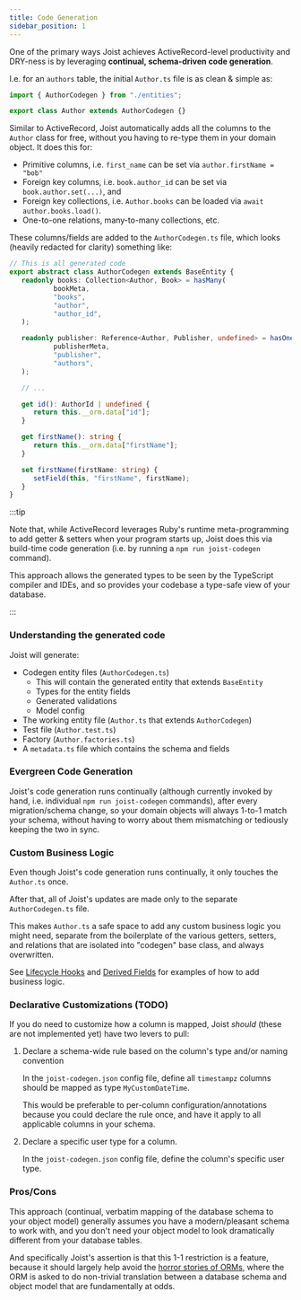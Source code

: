 ```yaml
---
title: Code Generation
sidebar_position: 1
---
```


One of the primary ways Joist achieves ActiveRecord-level productivity and DRY-ness is by leveraging **continual, schema-driven code generation**.

I.e. for an `authors` table, the initial `Author.ts` file is as clean & simple as:

```typescript
import { AuthorCodegen } from "./entities";

export class Author extends AuthorCodegen {}
```

Similar to ActiveRecord, Joist automatically adds all the columns to the `Author` class for free, without you having to re-type them in your domain object. It does this for:

- Primitive columns, i.e. `first_name` can be set via `author.firstName = "bob"`
- Foreign key columns, i.e. `book.author_id` can be set via `book.author.set(...)`, and
- Foreign key collections, i.e. `Author.books` can be loaded via `await author.books.load()`.
- One-to-one relations, many-to-many collections, etc.

These columns/fields are added to the `AuthorCodegen.ts` file, which looks (heavily redacted for clarity) something like:

```typescript
// This is all generated code
export abstract class AuthorCodegen extends BaseEntity {
   readonly books: Collection<Author, Book> = hasMany(
           bookMeta,
           "books",
           "author",
           "author_id",
   );

   readonly publisher: Reference<Author, Publisher, undefined> = hasOne(
           publisherMeta,
           "publisher",
           "authors",
   );

   // ...

   get id(): AuthorId | undefined {
      return this.__orm.data["id"];
   }

   get firstName(): string {
      return this.__orm.data["firstName"];
   }

   set firstName(firstName: string) {
      setField(this, "firstName", firstName);
   }
}
```
:::tip

Note that, while ActiveRecord leverages Ruby's runtime meta-programming to add getter & setters when your program starts up, Joist does this via build-time code generation (i.e. by running a `npm run joist-codegen` command).

This approach allows the generated types to be seen by the TypeScript compiler and IDEs, and so provides your codebase a type-safe view of your database.

:::


### Understanding the generated code
Joist will generate:
- Codegen entity files (`AuthorCodegen.ts`)
  - This will contain the generated entity that extends `BaseEntity`
  - Types for the entity fields
  - Generated validations
  - Model config
- The working entity file (`Author.ts` that extends `AuthorCodegen`)
- Test file (`Author.test.ts`)
- Factory (`Author.factories.ts`)
- A `metadata.ts` file which contains the schema and fields

### Evergreen Code Generation

Joist's code generation runs continually (although currently invoked by hand, i.e. individual `npm run joist-codegen` commands), after every migration/schema change, so your domain objects will always 1-to-1 match your schema, without having to worry about them mismatching or tediously keeping the two in sync.

### Custom Business Logic

Even though Joist's code generation runs continually, it only touches the `Author.ts` once.

After that, all of Joist's updates are made only to the separate `AuthorCodegen.ts` file.

This makes `Author.ts` a safe space to add any custom business logic you might need, separate from the boilerplate of the various getters, setters, and relations that are isolated into "codegen" base class, and always overwritten.

See [Lifecycle Hooks](../modeling/lifecycle-hooks.md) and [Derived Fields](../modeling/derived-fields.md) for examples of how to add business logic.

### Declarative Customizations (TODO)

If you do need to customize how a column is mapped, Joist _should_ (these are not implemented yet) have two levers to pull:

1. Declare a schema-wide rule based on the column's type and/or naming convention

   In the `joist-codegen.json` config file, define all `timestampz` columns should be mapped as type `MyCustomDateTime`.

   This would be preferable to per-column configuration/annotations because you could declare the rule once, and have it apply to all applicable columns in your schema.

2. Declare a specific user type for a column.

   In the `joist-codegen.json` config file, define the column's specific user type.

### Pros/Cons

This approach (continual, verbatim mapping of the database schema to your object model) generally assumes you have a modern/pleasant schema to work with, and you don't need your object model to look dramatically different from your database tables.

And specifically Joist's assertion is that this 1-1 restriction is a feature, because it should largely help avoid the [horror stories of ORMs](https://blog.codinghorror.com/object-relational-mapping-is-the-vietnam-of-computer-science/), where the ORM is asked to do non-trivial translation between a database schema and object model that are fundamentally at odds.
